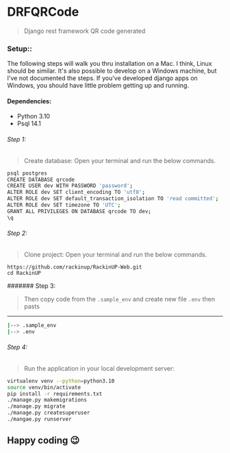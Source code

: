# DRFQRCode

> Django rest framework QR code generated


### Setup::
The following steps will walk you thru installation on a Mac. I think, Linux should be similar. It's also possible to develop on a Windows machine, but I've not documented the steps. If you've developed django apps on Windows, you should have little problem getting up and running.

#### Dependencies:
 - Python 3.10
 - Psql 14.1
 
 

###### Step 1:
> Create database: Open your terminal and run the below commands.

```bash
psql postgres
CREATE DATABASE qrcode
CREATE USER dev WITH PASSWORD 'password';
ALTER ROLE dev SET client_encoding TO 'utf8';
ALTER ROLE dev SET default_transaction_isolation TO 'read committed';
ALTER ROLE dev SET timezone TO 'UTC';
GRANT ALL PRIVILEGES ON DATABASE qrcode TO dev;
\q
```

###### Step 2:
> Clone project: Open your terminal and run the below commands.

```
https://github.com/rackinup/RackinUP-Web.git
cd RackinUP
```

####### Step 3:
> Then copy code from the ``.sample_env`` and create new file `.env` then pasts

-------------------------------------------
```bash
|--> .sample_env
|--> .env
```

###### Step 4:
> Run the application in your local development server:

```bash
virtualenv venv --python=python3.10
source venv/bin/activate
pip install -r requirements.txt
./manage.py makemigrations
./manage.py migrate
./manage.py createsuperuser
./mangae.py runserver
```

## Happy coding :wink:
